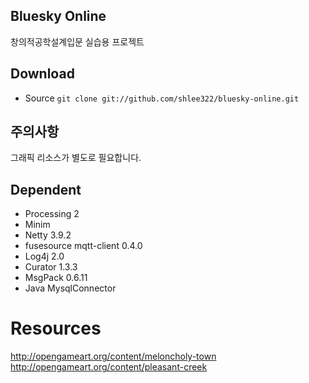 Bluesky Online
------------------

창의적공학설계입문 실습용 프로젝트

## Download
* Source `git clone git://github.com/shlee322/bluesky-online.git`

## 주의사항
그래픽 리소스가 별도로 필요합니다.

## Dependent
- Processing 2
- Minim
- Netty 3.9.2
- fusesource mqtt-client 0.4.0
- Log4j 2.0
- Curator 1.3.3
- MsgPack 0.6.11
- Java MysqlConnector


# Resources
http://opengameart.org/content/meloncholy-town
http://opengameart.org/content/pleasant-creek